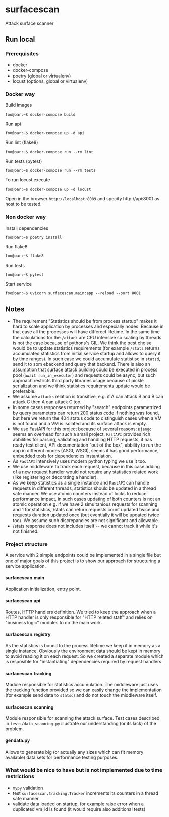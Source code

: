 # surfacescan

Attack surface scanner

## Run local

### Prerequisites

* docker
* docker-compose
* poetry (global or virtualenv)
* locust (options, global or virtualenv)

### Docker way

Build images
```console
foo@bar:~$ docker-compose build
```

Run api
```console
foo@bar:~$ docker-compose up -d api
```

Run lint (flake8)
```console
foo@bar:~$ docker-compose run --rm lint
```

Run tests (pytest)
```console
foo@bar:~$ docker-compose run --rm tests
```

To run locust execute

```console
foo@bar:~$ docker-compose up -d locust
```

Open in the browser `http://localhost:8089` and specify http://api:8001 as host
to be tested.

### Non docker way

Install dependencies
```console
foo@bar:~$ poetry install
```

Run flake8
```console
foo@bar:~$ flake8
```
Run tests
```console
foo@bar:~$ pytest
```

Start service
```console
foo@bar:~$ uvicorn surfacescan.main:app --reload --port 8001
```

## Notes

* The requirement "Statistics should be from process startup" makes it hard to
  scale application by processes and especially nodes. Because in that case all
  the processes will have differect lifetime. In the same time the calculations
  for the `/attack` are CPU intensive so scaling by threads is not the case
  because of pythons's GIL. We think the best choise would be to update
  statistics requirements (for example `/stats` returns accumulated statistics
  from initial service startup and allows to query it by time ranges). In such
  case we could accumulate statistisc in `statsd`, send it to som ebackend and
  query that backend. There is also an assumption that surface attack building
  could be executed in process pool (`await run_in_executor`) and requests
  could be async, but such approach restricts third party libraries usage
  because of pickle serialization and we think statistics requirements update
  would be preferable.
* We assume `attacks` relation is transitive, e.g. if A can attack B and B can
  attack C then A can attack C too.
* In some cases responses returned by "search" endpoints parametrized by query
  parameters can return 200 status code if nothing was found, but here we
  return the 404 status code to distinguish cases when a VM is not found and a
  VM is isolated and its surface attack is empty.
* We use [FastAPI](https://github.com/tiangolo/fastapi) for this project
  because of several reasons: `Django` seems an overhead for such a small
  project, `FastAPI` provides rich abbilities for parsing, validating and
  handling HTTP requests, it has ready test client, API documentation "out of
  the box", abbility to run the app in different modes (ASGI, WSGI),
  seems it has good performance, embedded tools for dependencies instantiation.
* As `FastAPI` intensively uses modern python typing we use it too.
* We use middleware to track each request, because in this case adding of a new
  request handler would not require any statistics related work (like
  registering or decorating a handler).
* As we keep statistics as a single instance and `FastAPI` can handle requests
  in different threads, statistics should be updated in a thread safe manner.
  We use atomic counters instead of locks to reduce performance impact, in such
  cases updating of both counters is not an atomic operation e.g. if we have
  2 simultanious requests for scanning and 1 for statistics, /stats can return
  requests count updated twice and requests duration updated once (but
  eventially it will be updated twice too). We assume such discrepancies are
  not significant and allowable.
* /stats response does not includes itself -- we cannot track it while it's not
  finished.


### Project structure

A service with 2 simple endpoints could be implemented in a single file but
one of major goals of this project is to show our approach for structuring a
service application.

#### surfacescan.main

Application initialization, entry point.

#### surfacescan.api

Routes, HTTP handlers definition. We tried to keep the approach when a HTTP
handler is only responsible for "HTTP related staff" and relies on "business
logic" modules to do the main work.

#### surfacescan.registry

As the statistics is bound to the process lifetime we keep it in memory as
a single instance. Obviously the environment data should be kept in memory to
avoid reading it on each request. So we created a separate module which is
resposible for "instantiating" dependencies required by request handlers.

#### surfacescan.tracking

Module responsible for statistics accumulation. The middleware just uses the
tracking function provided so we can easily change the implementation (for
example send data to `statsd`) and do not touch the middleware itself.

#### surfacescan.scanning

Module responsible for scanning the attack surface. Test cases described in
`tests/data_scanning.py` illustrate our understanding (or its lack) of the
problem.

#### gendata.py

Allows to generate big (or actually any sizes which can fit memory available)
data sets for performance testing purposes.

### What would be nice to have but is not implemented due to time restrictions

* `mypy` validation
* test `surfacescan.tracking.Tracker` increments its counters in a thread safe
  manner
* validate data loaded on startup, for example raise error when a duplicated
  vm_id is found (it would require also additional tests)
